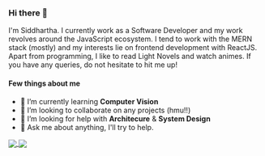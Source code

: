 ### Hi there 👋

I'm Siddhartha. I currently work as a Software Developer and my work revolves around the JavaScript ecosystem. I tend to work with the MERN stack (mostly) and my interests lie on frontend development with ReactJS. Apart from programming, I like to read Light Novels and watch animes. If you have any queries, do not hesitate to hit me up!


#### Few things about me
- 🌱 I’m currently learning **Computer Vision**
- 👯 I’m looking to collaborate on any projects (hmu!!)
- 🤔 I’m looking for help with **Architecure** & **System Design**
- 💬 Ask me about anything, I'll try to help.

<a href="https://github.com/SiddharthaSauravGogoi/SiddharthaSauravGogoi">
  <img align="center" src="https://github-readme-stats.vercel.app/api?username=SiddharthaSauravGogoi&show_icons=true&hide=prs,contribs" />
</a>

<a href="https://github.com/SiddharthaSauravGogoi/SiddharthaSauravGogoi">
  <img align="center" src="https://github-readme-stats.vercel.app/api/top-langs/?username=SiddharthaSauravGogoi&layout=compact" />
</a>

